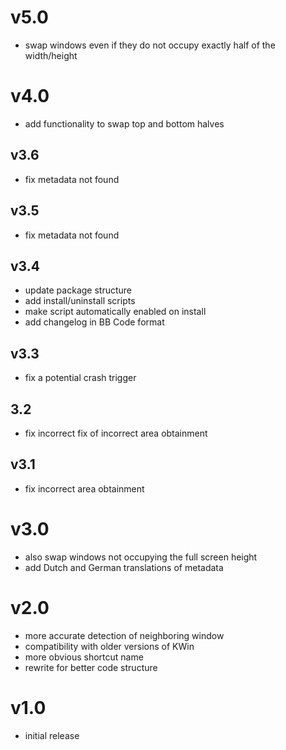 # v5.0
- swap windows even if they do not occupy exactly half of the width/height

# v4.0

- add functionality to swap top and bottom halves

## v3.6
- fix metadata not found

## v3.5
- fix metadata not found

## v3.4
- update package structure
- add install/uninstall scripts
- make script automatically enabled on install
- add changelog in BB Code format

## v3.3
- fix a potential crash trigger

## 3.2
- fix incorrect fix of incorrect area obtainment

## v3.1
- fix incorrect area obtainment

# v3.0
- also swap windows not occupying the full screen height
- add Dutch and German translations of metadata 

# v2.0
- more accurate detection of neighboring window
- compatibility with older versions of KWin
- more obvious shortcut name
- rewrite for better code structure

# v1.0
- initial release
